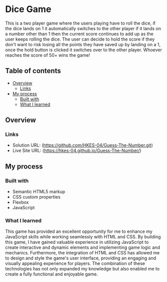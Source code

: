 # Dice Game

This is a two player game where the users playing have to roll the dice, if the dice lands on 1 it automatically switches to the other player if it lands on a number other than 1 then the current score continues to add up as the user keeps rolling the dice. The user can decide to hold the score if they don't want to risk losing all the points they have saved up by landing on a 1, once the hold button is clicked it switches over to the other player. Whoever reaches the score of 50+ wins the game!

## Table of contents

- [Overview](#overview)
  - [Links](#links)
- [My process](#my-process)
  - [Built with](#built-with)
  - [What I learned](#what-i-learned)

## Overview

### Links

- Solution URL: (https://github.com/HKES-04/Guess-The-Number.git)
- Live Site URL: (https://hkes-04.github.io/Guess-The-Number/)

## My process

### Built with

- Semantic HTML5 markup
- CSS custom properties
- Flexbox
- JavaScript

### What I learned

This game has provided an excellent opportunity for me to enhance my JavaScript skills while working seamlessly with HTML and CSS. By building this game, I have gained valuable experience in utilizing JavaScript to create interactive and dynamic elements and implementing game logic and mechanics. Furthermore, the integration of HTML and CSS has allowed me to design and style the game's user interface, providing an engaging and visually appealing experience for players. The combination of these technologies has not only expanded my knowledge but also enabled me to create a fully functional and enjoyable game.
